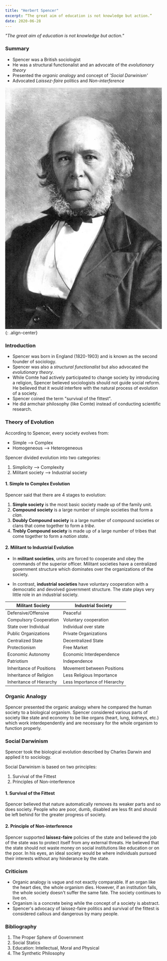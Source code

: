 ```yaml
---
title: "Herbert Spencer"
excerpt: “The great aim of education is not knowledge but action.”
date: 2020-06-28
---
```


*"The great aim of education is not knowledge but action."*

### Summary

- Spencer was a British sociologist
- He was a structural functionalist and an advocate of the *evolutionary theory*
- Presented the *organic analogy* and concept of *'Social Darwinism'*
- Advocated *Laissez-faire* politics and *Non-interference*

![image-center](/images/sociology/herbert_spencer_1.jpg){: .align-center}

### Introduction

- Spencer was born in England (1820-1903) and is known as the second founder of sociology.
- Spencer was also a *structural functionalist* but also advocated the *evolutionary theory*.
- While Comte had actively participated to change society by introducing a religion, Spencer believed sociologists should not guide social reform. He believed that it would interfere with the natural process of evolution of a society.
- Spencer coined the term "survival of the fittest".
- He did armchair philosophy (like Comte) instead of conducting scientific research.

### Theory of Evolution

According to Spencer, every society evolves from:
- Simple --> Complex
- Homogeneous --> Heterogeneous

Spencer divided evolution into two categories:
1. Simplicity --> Complexity
2. Militant society --> Industrial society

#### 1. Simple to Complex Evolution

Spencer said that there are 4 stages to evolution:
1. **Simple society** is the most basic society made up of the family unit.
2. **Compound society** is a large number of simple societies that form a *clan*.
3. **Doubly Compound society** is a large number of compound societies or clans that come together to form a *tribe*.
4. **Trebly Compound society** is made up of a large number of tribes that come together to form a *nation state*.

#### 2. Militant to Industrial Evolution

- In **militant societies**, units are forced to cooperate and obey the commands of the superior officer. Militant societies have a centralized government structure which dominates over the organizations of the society.

- In contrast, **industrial societies** have voluntary cooperation with a democratic and devolved government structure. The state plays very little role in an industrial society.

| Militant Society | Industrial Society |
|------- | ---------|
| Defensive/Offensive | Peaceful |
| Compulsory Cooperation | Voluntary cooperation |
| State over Individual | Individual over state |
| Public Organizations | Private Organizations |
| Centralized State | Decentralized State |
| Protectionism | Free Market |
| Economic Autonomy | Economic Interdependence |
| Patriotism | Independence |
| Inheritance of Positions | Movement between Positions |
| Inheritance of Religion | Less Religious Importance |
| Inheritance of Hierarchy | Less Importance of Hierarchy |

### Organic Analogy

Spencer presented the organic analogy where he compared the human society to a biological organism. Spencer considered various parts of society like state and economy to be like organs (heart, lung, kidneys, etc.) which work interdependently and are necessary for the whole organism to function properly.

### Social Darwinism

Spencer took the biological evolution described by Charles Darwin and applied it to sociology.

Social Darwinism is based on two principles:
1. Survival of the Fittest
2. Principles of Non-interference

#### 1. Survival of the Fittest

Spencer believed that nature automatically removes its weaker parts and so does society. People who are poor, dumb, disabled are less fit and should be left behind for the greater progress of society.

#### 2. Principle of Non-interference

Spencer supported **laissez-faire** policies of the state and believed the job of the state was to protect itself from any external threats. He believed that the state should not waste money on social institutions like education or on the poor. In his eyes, an ideal society would be where individuals pursued their interests without any hinderance by the state.

### Criticism

- Organic analogy is vague and not exactly comparable. If an organ like the heart dies, the whole organism dies. However, if an institution falls, the whole society doesn't suffer the same fate. The society continues to live on.
- Organism is a concrete being while the concept of a society is abstract.
- Spencer's advocacy of laissez-faire politics and survival of the fittest is considered callous and dangerous by many people.

### Bibliography
1. The Proper Sphere of Government
2. Social Statics
3. Education: Intellectual, Moral and Physical
4. The Synthetic Philosophy
